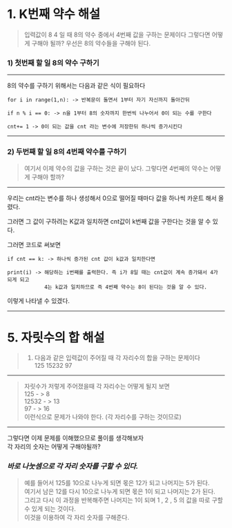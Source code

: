 # 1. K번째 약수 해설

> 입력값이 8 4 일 때 8의 약수 중에서 4번째 값을 구하는 문제이다 
그렇다면 어떻게 구해야 될까? 우선은 8의 약수들을 구해야 된다.

### 1) 첫번째 할 일 8의 약수 구하기

---

8의 약수를 구하기 위해서는 다음과 같은 식이 필요하다  

    for i in range(1,n): -> 반복문이 돌면서 1부터 자기 자신까지 돌아간뒤 
    
    if n % i == 0: -> n을 1부터 8의 숫자까지 한번씩 나누어서 0이 되는 수를 구한다
       
    cnt+= 1 -> 0이 되는 값을 cnt 라는 변수에 저장한뒤 하나씩 증가시킨다

---

### 2) 두번째 할 일 8의 4번째 약수를 구하기

> 여기서 이제 약수의 값을 구하는 것은 끝이 났다. 그렇다면 4번째의 약수는 어떻게 구해야 할까?

---

우리는 cnt라는 변수를 하나 생성해서 0으로 떨어질 때마다 
값을 하나씩 카운트 해서 올렸다.

그러면 그 값이 구하려는 K값과 일치하면 cnt값이 
k번째 값을 구한다는 것을 알 수 있다.

그러면 코드로 써보면 

    if cnt == k: -> 하나씩 증가된 cnt 값이 k값과 일치한다면

    print(i) -> 해당하는 i번째를 출력한다. 즉 i가 8일 때는 cnt값이 계속 증가돼서 4가 되게 되고
                4는 k값과 일치하므로 즉 4번째 약수는 8이 된다는 것을 알 수 있다.

이렇게 나타낼 수 있겠다. 

---




# 5. 자릿수의 합 해설 

> 1. 다음과 같은 입력값이 주어질 때 각 자리수의 합을 구하는 문제이다   
> 125 15232 97 
---

> 자릿수가 저렇게 주어졌을때 각 자리수는 어떻게 될지 보면   
> 125 - > 8  
> 12532 - > 13   
> 97 - > 16   
> 이런식으로 문제가 나와야 한다. (각 자리수를 구하는 것이므로)
***
그렇다면 이제 문제를 이해했으므로 풀이를 생각해보자   
각 자리의 숫자는 어떻게 구해야될까? 

### ***바로 나눗셈으로 각 자리 숫자를 구할 수 있다.***

> 예를 들어서 125를 10으로 나누게 되면 몫은 12가 되고 나머지는 5가 된다.   
> 여기서 남은 12를 다시 10으로 나누게 되면 몫은 1이 되고 나머지는 2가 된다.   
> 그리고 다시 이 과정을 반복해주면 나머지는 1이 되며 1 , 2 , 5 의 값을 따로 구할 수 있게 되는 것이다.   
> 이것을 이용하여 각 자리 숫자를 구해준다.

